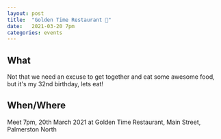 ```yaml
---
layout: post
title:  "Golden Time Restaurant 🥟"
date:   2021-03-20 7pm
categories: events
---
```


## What

Not that we need an excuse to get together and eat some awesome food, but it's my 32nd birthday, lets eat!

## When/Where

Meet 7pm, 20th March 2021 at Golden Time Restaurant, Main Street, Palmerston North
